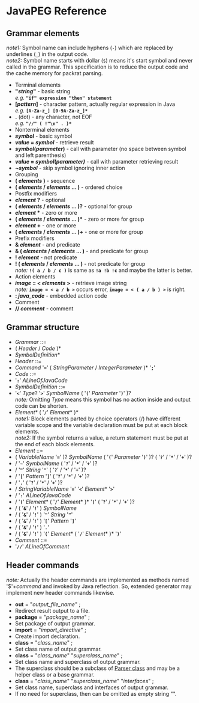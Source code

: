# JavaPEG Reference

## Grammar elements
_note1:_ Symbol name can include hyphens (`-`) which are replaced by underlines (`_`) in the output code.  
_note2:_ Symbol name starts with dollar (`$`) means it's start symbol and never called in the grammar. This specification is to reduce the output code and the cache memory for packrat parsing.
 * Terminal elements
  * __"_string_"__ - basic string  
  _e.g._ __`"if" expression "then" statement`__
  * __[_pattern_]__ - character pattern, actually regular expression in Java  
  _e.g._ __`[A-Za-z_] [0-9A-Za-z_]*`__
  * __.__ (dot) - any character, not EOF  
  _e.g._ __`"//" ( !"\n" . )*`__
 * Nonterminal elements
  * ___symbol___ - basic symbol
  * ___value_ = _symbol___ - retrieve result
  * ___symbol_(_parameter_)__ - call with parameter (no space between symbol and left parenthesis)
  * ___value_ = _symbol_(_parameter)___ - call with parameter retrieving result
  * __~_symbol___ - skip symbol ignoring inner action
 * Grouping
  * __( _elements_ )__ - sequence
  * __( _elements_ / _elements_ ... )__ - ordered choice
 * Postfix modifiers
  * ___element_ ?__ - optional
  * __( _elements_ / _elements_ ... )?__ - optional for group
  * ___element_ \*__ - zero or more
  * __( _elements_ / _elements_ ... )\*__ - zero or more for group
  * ___element_ +__ - one or more
  * __( _elements_ / _elements_ ... )+__ - one or more for group
 * Prefix modifiers
  * __& _element___ - and predicate
  * __& ( _elements_ / _elements_ ... )__ - and predicate for group
  * __! _element___ - not predicate
  * __! ( _elements_ / _elements_ ... )__ - not predicate for group  
  _note:_ __`!( a / b / c )`__ is same as __`!a !b !c`__ and maybe the latter is better.
 * Action elements
  * ___image_ = < _elements_ >__ - retrieve image string  
  _note:_ __`image = < a / b >`__ occurs error, __`image = < ( a / b ) >`__ is right.
  * __: *java_code*__ - embedded action code
 * Comment
  * __// *comment*__ - comment

## Grammar structure
 * _Grammar_ ::=
  * ( _Header_ / _Code_ )\*
  * _SymbolDefinition_\*
 * _Header_ ::=
  * _Command_ '__`=`__' ( _StringParameter_ / _IntegerParameter_ )\* '__`;`__'
 * _Code_ ::=
  * '__`:`__' _ALineOfJavaCode_
 * _SymbolDefinition_ ::=
  * '__`<`__' _Type_? '__`>`__' _SymbolName_ ( '__`(`__' _Parameter_ '__`)`__' )?  
    _note:_ Omitting _Type_ means this symbol has no action inside and output code can be shorten.
  * _Element_\* ( '__`/`__' _Element_\* )\*  
    _note1:_ Block elements parted by choice operators (/) have different variable scope and the variable declaration must be put at each block elements.  
    _note2:_ If the symbol returns a value, a return statement must be put at the end of each block elements.
 * _Element_ ::=
  * ( _VariableName_ '__`=`__' )? _SymbolName_ ( '__`(`__' _Parameter_ '__`)`__' )? ( '__`?`__' / '__`*`__' / '__`+`__' )?
  * / '__`~`__' _SymbolName_ ( '__`?`__' / '__`*`__' / '__`+`__' )?
  * / '__`"`__' _String_ '__`"`__' ( '__`?`__' / '__`*`__' / '__`+`__' )?
  * / '__`[`__' _Pattern_ '__`]`__' ( '__`?`__' / '__`*`__' / '__`+`__' )?
  * / '__`.`__' ( '__`?`__' / '__`*`__' / '__`+`__' )?
  * / _StringVariableName_ '__`=`__' '__`<`__' _Element_\* '__`>`__'
  * / '__`:`__' _ALineOfJavaCode_
  * / '__`(`__' _Element_\* ( '__`/`__' _Element_\* )\* '__`)`__' ( '__`?`__' / '__`*`__' / '__`+`__' )?
  * / ( '__`&`__' / '__`!`__' ) _SymbolName_
  * / ( '__`&`__' / '__`!`__' ) '__`"`__' _String_ '__`"`__'
  * / ( '__`&`__' / '__`!`__' ) '__`[`__' _Pattern_ '__`]`__'
  * / ( '__`&`__' / '__`!`__' ) '__`.`__'
  * / ( '__`&`__' / '__`!`__' ) '__`(`__' _Element_\* ( '__`/`__' _Element_\* )\* '__`)`__'
 * _Comment_ ::=
  * '__`//`__' _ALineOfComment_

## Header commands
_note:_ Actually the header commands are implemented as methods named '$'+_command_ and invoked by Java reflection.
So, extended generator may implement new header commands likewise.
 * __out__ = "*output_file_name*" ;
  * Redirect result output to a file.
 * __package__ = "*package_name*" ;
  * Set package of output grammar.
 * __import__ = "*import_directive*" ;
  * Create import declaration.
 * __class__ = "*class_name*" ;
  * Set class name of output grammar.
 * __class__ = "*class_name*" "*superclass_name*" ;
  * Set class name and superclass of output grammar.
  * The superclass should be a subclass of [Parser class](https://github.com/TanumaHideki/JavaPEG/blob/master/JavaPEG/src/parser/Parser.java) and may be a helper class or a base grammar.
 * __class__ = "*class_name*" "*superclass_name*" "*interfaces*" ;
  * Set class name, superclass and interfaces of output grammar.
  * If no need for superclass, then can be omitted as empty string "".
